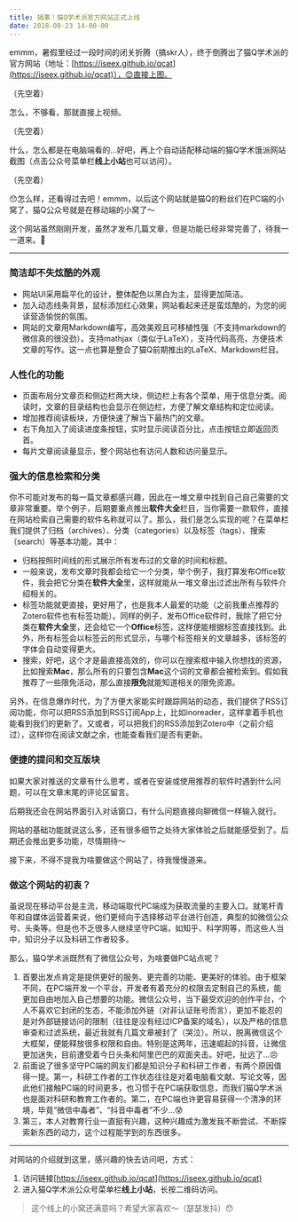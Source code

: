 ```yaml
---
title: 搞事！猫Q学术派官方网站正式上线
date: 2018-08-23 14-00-00
---
```


emmm，暑假里经过一段时间的闭关折腾（搞skr人），终于倒腾出了猫Q学术派的官方网站（地址：[https://iseex.github.io/qcat](https://iseex.github.io/qcat)），😊直接上图。

（先空着）

怎么，不够看，那就直接上视频。

（先空着）

什么，怎么都是在电脑端看的…好吧，再上个自动适配移动端的猫Q学术饿派网站截图（点击公众号菜单栏**线上小站**也可以访问）。

（先空着）

😯怎么样，还看得过去吧！emmm，以后这个网站就是猫Q的粉丝们在PC端的小窝了，猫Q公众号就是在移动端的小窝了～

这个网站虽然刚刚开发，虽然才发布几篇文章，但是功能已经非常完善了，待我一一道来。🤔

-----

### 简洁却不失炫酷的外观

- 网站UI采用扁平化的设计，整体配色以黑白为主，显得更加简洁。
- 加入动态线条背景，鼠标添加红心效果，网站看起来还是蛮炫酷的，为您的阅读营造愉悦的氛围。
- 网站的文章用Markdown编写，高效美观且可移植性强（不支持markdown的微信真的很没劲）。支持mathjax（类似于LaTeX），支持代码高亮，方便技术文章的写作。这一点也算是整合了猫Q前期推出的LaTeX、Markdown栏目。

### 人性化的功能

- 页面布局分文章页和侧边栏两大块，侧边栏上有各个菜单，用于信息分类。阅读时，文章的目录结构也会显示在侧边栏，方便了解文章结构和定位阅读。
- 增加推荐阅读板块，方便快速了解当下最热门的文章。
- 右下角加入了阅读进度条按钮，实时显示阅读百分比，点击按钮立即返回页首。
- 每片文章阅读量显示，整个网站也有访问人数和访问量显示。

### 强大的信息检索和分类

你不可能对发布的每一篇文章都感兴趣，因此在一堆文章中找到自己自己需要的文章非常重要。举个例子，后期要重点推出**软件大全**栏目，当你需要一款软件，直接在网站检索自己需要的软件名称就可以了。那么，我们是怎么实现的呢？在菜单栏我们提供了归档（archives）、分类（categories）以及标签（tags）、搜索（search）等基本功能，其中：

- 归档按照时间线的形式展示所有发布过的文章的时间和标题。
- 一般来说，发布文章时我都会给它一个分类，举个例子，我打算发布Office软件，我会把它分类在**软件大全**里，这样就能从一堆文章出过滤出所有与软件介绍相关的。
- 标签功能就更直接，更好用了，也是我本人最爱的功能（之前我重点推荐的Zotero软件也有标签功能）。同样的例子，发布Office软件时，我除了把它分类在**软件大全**里，还会给它一个**Office**标签，这样便能根据标签直接找到。此外，所有标签会以标签云的形式显示，与哪个标签相关的文章越多，该标签的字体会自动变得更大。
- 搜索，好吧，这个才是最直接高效的，你可以在搜索框中输入你想找的资源，比如搜索**Mac**，那么所有的只要包含**Mac**这个词的文章都会被检索到。假如我推荐了一些限免活动，那么直接**限免**就能知道相关的限免资源。

另外，在信息爆炸时代，为了方便大家能实时跟踪网站的动态，我们提供了RSS订阅功能，你可以把RSS添加到RSS订阅App上，比如inoreader，这样拿着手机也能看到我们的更新了。又或者，可以把我们的RSS添加到Zotero中（之前介绍过），这样你在阅读文献之余，也能查看我们是否有更新。

### 便捷的提问和交互版块

如果大家对推送的文章有什么思考，或者在安装或使用推荐的软件时遇到什么问题，可以在文章末尾的评论区留言。

后期我还会在网站界面引入对话窗口，有什么问题直接向聊微信一样输入就行。

网站的基础功能就说这么多，还有很多细节之处待大家体验之后就能感受到了。后期还会推出更多功能，尽情期待～

接下来，不得不提我为啥要做这个网站了，待我慢慢道来。

### 做这个网站的初衷？

虽说现在移动平台是主流，移动端取代PC端成为获取流量的主要入口。就笔杆青年和自媒体运营着来说，他们更倾向于选择移动平台进行创造，典型的如微信公众号、头条等。但是也不乏很多人继续坚守PC端，如知乎、科学网等，而这些人当中，知识分子以及科研工作者较多。

那么，猫Q学术派既然有了微信公众号，为啥要做PC站点呢？

1. 首要出发点肯定是提供更好的服务、更完善的功能、更美好的体验。由于框架不同，在PC端开发一个平台，开发者有着充分的权限去定制自己的系统，能更加自由地加入自己想要的功能。微信公众号，当下最受欢迎的创作平台，个人不喜欢它封闭的生态，不能添加外链（对非认证账号而言），更加不能忍的是对外部链接访问的限制（往往是没有经过ICP备案的域名），以及严格的信息审查和过滤系统，最近我就有几篇文章被封了（哭泣）。所以，脱离微信这个大框架，便能释放很多权限和自由。特别是这两年，迅速崛起的抖音，让微信更加迷失，目前遭受着今日头条和阿里巴巴的双面夹击。好吧，扯远了...😣
2. 前面说了很多坚守PC端的网友们都是知识分子和科研工作者，有两个原因值得一提。第一，科研工作者的工作状态往往是对着电脑看文献、写论文等，因此他们接触PC端的时间更多，也习惯于在PC端获取信息，而我们猫Q学术派也是面对科研和教育工作者的。第二，在PC端也许更容易获得一个清净的环境，毕竟“微信中毒者”、“抖音中毒者”不少...😰
3. 第三，本人对教育行业一直挺有兴趣，这种兴趣成为激发我不断尝试、不断探索新东西的动力，这个过程能学到的东西很多。

----

对网站的介绍就到这里，感兴趣的快去访问吧，方式：

1. 访问链接[https://iseex.github.io/qcat](https://iseex.github.io/qcat)
2. 进入猫Q学术派公众号菜单栏**线上小站**，长按二维码访问。

>  这个线上的小窝还满意吗？希望大家喜欢～（瑟瑟发抖）😯